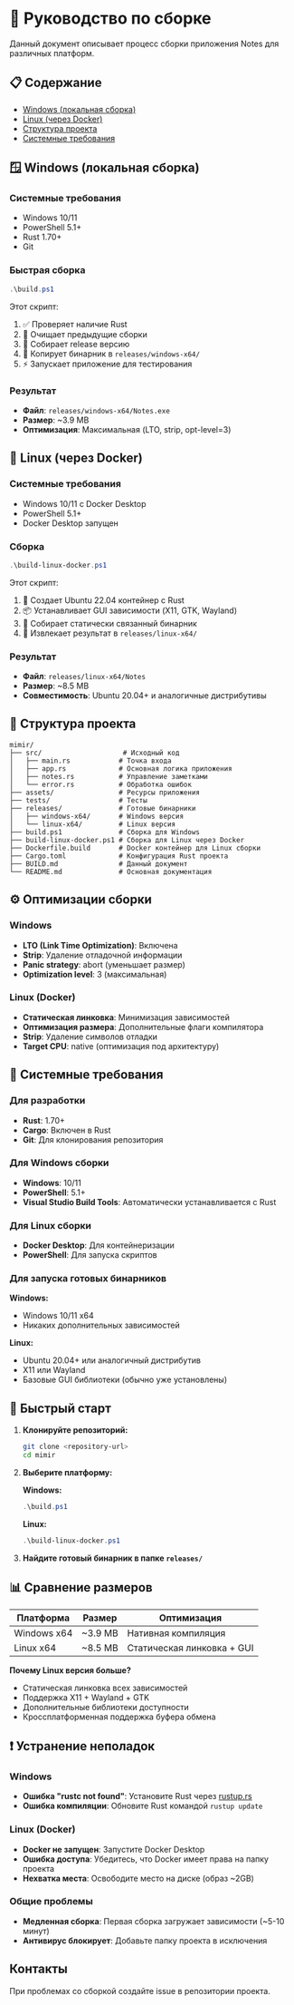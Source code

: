 # 🔨 Руководство по сборке

Данный документ описывает процесс сборки приложения Notes для различных платформ.

## 📋 Содержание

- [Windows (локальная сборка)](#windows-локальная-сборка)
- [Linux (через Docker)](#linux-через-docker)
- [Структура проекта](#структура-проекта)
- [Системные требования](#системные-требования)

## 🪟 Windows (локальная сборка)

### Системные требования
- Windows 10/11
- PowerShell 5.1+
- Rust 1.70+
- Git

### Быстрая сборка
```powershell
.\build.ps1
```

Этот скрипт:
1. ✅ Проверяет наличие Rust
2. 🧹 Очищает предыдущие сборки
3. 🔨 Собирает release версию
4. 📁 Копирует бинарник в `releases/windows-x64/`
5. ⚡ Запускает приложение для тестирования

### Результат
- **Файл**: `releases/windows-x64/Notes.exe`
- **Размер**: ~3.9 MB
- **Оптимизация**: Максимальная (LTO, strip, opt-level=3)

## 🐧 Linux (через Docker)

### Системные требования
- Windows 10/11 с Docker Desktop
- PowerShell 5.1+
- Docker Desktop запущен

### Сборка
```powershell
.\build-linux-docker.ps1
```

Этот скрипт:
1. 🐳 Создает Ubuntu 22.04 контейнер с Rust
2. 📦 Устанавливает GUI зависимости (X11, GTK, Wayland)
3. 🔨 Собирает статически связанный бинарник
4. 📁 Извлекает результат в `releases/linux-x64/`

### Результат
- **Файл**: `releases/linux-x64/Notes`
- **Размер**: ~8.5 MB
- **Совместимость**: Ubuntu 20.04+ и аналогичные дистрибутивы

## 📁 Структура проекта

```
mimir/
├── src/                    # Исходный код
│   ├── main.rs            # Точка входа
│   ├── app.rs             # Основная логика приложения
│   ├── notes.rs           # Управление заметками
│   └── error.rs           # Обработка ошибок
├── assets/                # Ресурсы приложения
├── tests/                 # Тесты
├── releases/              # Готовые бинарники
│   ├── windows-x64/       # Windows версия
│   └── linux-x64/         # Linux версия
├── build.ps1              # Сборка для Windows
├── build-linux-docker.ps1 # Сборка для Linux через Docker
├── Dockerfile.build       # Docker контейнер для Linux сборки
├── Cargo.toml             # Конфигурация Rust проекта
├── BUILD.md               # Данный документ
└── README.md              # Основная документация

```

## ⚙️ Оптимизации сборки

### Windows
- **LTO (Link Time Optimization)**: Включена
- **Strip**: Удаление отладочной информации
- **Panic strategy**: abort (уменьшает размер)
- **Optimization level**: 3 (максимальная)

### Linux (Docker)
- **Статическая линковка**: Минимизация зависимостей
- **Оптимизация размера**: Дополнительные флаги компилятора
- **Strip**: Удаление символов отладки
- **Target CPU**: native (оптимизация под архитектуру)

## 🔧 Системные требования

### Для разработки
- **Rust**: 1.70+
- **Cargo**: Включен в Rust
- **Git**: Для клонирования репозитория

### Для Windows сборки
- **Windows**: 10/11
- **PowerShell**: 5.1+
- **Visual Studio Build Tools**: Автоматически устанавливается с Rust

### Для Linux сборки
- **Docker Desktop**: Для контейнеризации
- **PowerShell**: Для запуска скриптов

### Для запуска готовых бинарников

**Windows:**
- Windows 10/11 x64
- Никаких дополнительных зависимостей

**Linux:**
- Ubuntu 20.04+ или аналогичный дистрибутив
- X11 или Wayland
- Базовые GUI библиотеки (обычно уже установлены)

## 🚀 Быстрый старт

1. **Клонируйте репозиторий:**
   ```bash
   git clone <repository-url>
   cd mimir
   ```

2. **Выберите платформу:**
   
   **Windows:**
   ```powershell
   .\build.ps1
   ```
   
   **Linux:**
   ```powershell
   .\build-linux-docker.ps1
   ```

3. **Найдите готовый бинарник в папке `releases/`**

## 📊 Сравнение размеров

| Платформа | Размер | Оптимизация |
|-----------|--------|-------------|
| Windows x64 | ~3.9 MB | Нативная компиляция |
| Linux x64 | ~8.5 MB | Статическая линковка + GUI |

**Почему Linux версия больше?**
- Статическая линковка всех зависимостей
- Поддержка X11 + Wayland + GTK
- Дополнительные библиотеки доступности
- Кроссплатформенная поддержка буфера обмена

## ❗ Устранение неполадок

### Windows
- **Ошибка "rustc not found"**: Установите Rust через [rustup.rs](https://rustup.rs/)
- **Ошибка компиляции**: Обновите Rust командой `rustup update`

### Linux (Docker)
- **Docker не запущен**: Запустите Docker Desktop
- **Ошибка доступа**: Убедитесь, что Docker имеет права на папку проекта
- **Нехватка места**: Освободите место на диске (образ ~2GB)

### Общие проблемы
- **Медленная сборка**: Первая сборка загружает зависимости (~5-10 минут)
- **Антивирус блокирует**: Добавьте папку проекта в исключения

## Контакты

При проблемах со сборкой создайте issue в репозитории проекта. 